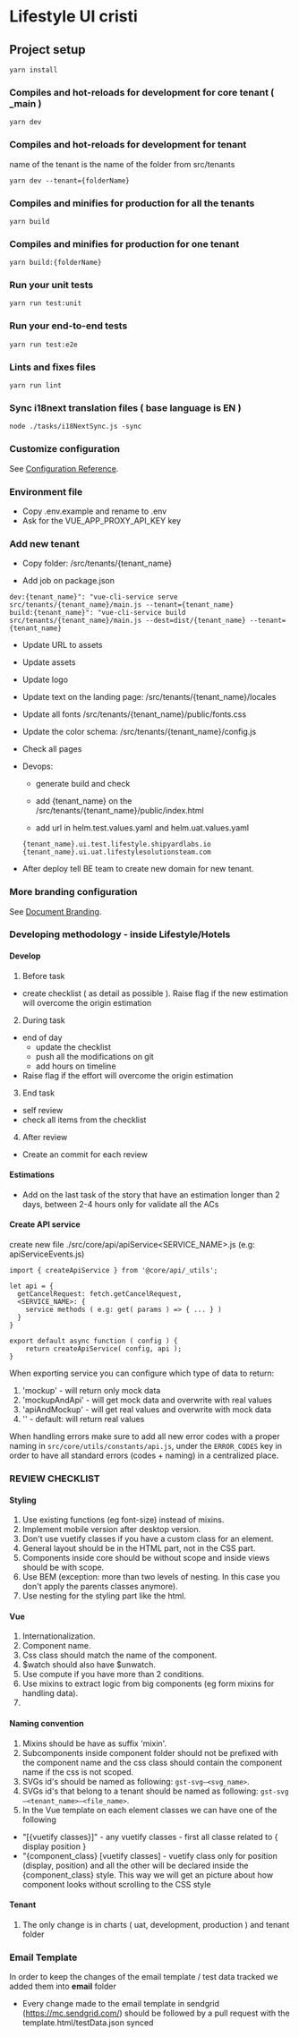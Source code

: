 # Lifestyle UI cristi

## Project setup

```
yarn install
```

### Compiles and hot-reloads for development for core tenant ( _main )

```
yarn dev
```

### Compiles and hot-reloads for development for tenant

name of the tenant is the name of the folder from src/tenants
```
yarn dev --tenant={folderName}
```


### Compiles and minifies for production for all the tenants

```
yarn build
```

### Compiles and minifies for production for one tenant

```
yarn build:{folderName}
```

### Run your unit tests

```
yarn run test:unit
```

### Run your end-to-end tests

```
yarn run test:e2e
```

### Lints and fixes files

```
yarn run lint
```

### Sync i18next translation files ( base language is EN )

```
node ./tasks/i18NextSync.js -sync
```

### Customize configuration

See [Configuration Reference](https://cli.vuejs.org/config/).

### Environment file

- Copy .env.example and rename to .env
- Ask for the VUE_APP_PROXY_API_KEY key

### Add new tenant

- Copy folder: /src/tenants/{tenant_name}

- Add job on package.json

```
dev:{tenant_name}": "vue-cli-service serve src/tenants/{tenant_name}/main.js --tenant={tenant_name}
build:{tenant_name}": "vue-cli-service build src/tenants/{tenant_name}/main.js --dest=dist/{tenant_name} --tenant={tenant_name}
```

- Update URL to assets

- Update assets

- Update logo

- Update text on the landing page: /src/tenants/{tenant_name}/locales

- Update all fonts /src/tenants/{tenant_name}/public/fonts.css

- Update the color schema: /src/tenants/{tenant_name}/config.js

- Check all pages

- Devops:
  - generate build and check

  - add {tenant_name} on the /src/tenants/{tenant_name}/public/index.html

  - add url in helm.test.values.yaml and helm.uat.values.yaml

  ```
  {tenant_name}.ui.test.lifestyle.shipyardlabs.io
  {tenant_name}.ui.uat.lifestylesolutionsteam.com
  ```
- After deploy tell BE team to create new domain for new tenant.

### More branding configuration

See [Document Branding](https://gitlab.com/lifestyle-product/lifestyle-ui/-/wikis/home).


### Developing methodology - inside Lifestyle/Hotels

#### Develop
1. Before task
- create checklist ( as detail as possible ). Raise flag if the new estimation will overcome the origin estimation
2. During task
- end of day
  - update the checklist
  - push all the modifications on git
  - add hours on timeline
- Raise flag if the effort will overcome the origin estimation
3. End task
- self review
- check all items from the checklist
4. After review
- Create an commit for each review
#### Estimations
- Add on the last task of the story that have an estimation longer than 2 days, between 2-4 hours only for validate all the ACs

#### Create API service

create new file ./src/core/api/apiService<SERVICE_NAME>.js (e.g: apiServiceEvents.js)

```
import { createApiService } from '@core/api/_utils';

let api = {
  getCancelRequest: fetch.getCancelRequest,
  <SERVICE_NAME>: {
    service methods ( e.g: get( params ) => { ... } )
  }
}

export default async function ( config ) {
    return createApiService( config, api );
}
```

When exporting service you can configure which type of data to return:
1. 'mockup' - will return only mock data
2. 'mockupAndApi' - will get mock data and overwrite with real values
3. 'apiAndMockup' - will get real values and overwrite with mock data
4. '' - default: will return real values

When handling errors make sure to add all new error codes with a proper naming in `src/core/utils/constants/api.js`, under the `ERROR_CODES` key in order to have all standard errors (codes + naming) in a centralized place.

### REVIEW CHECKLIST

#### Styling

1. Use existing functions (eg font-size) instead of mixins.
2. Implement mobile version after desktop version.
3. Don't use vuetify classes if you have a custom class for an element.
4. General layout should be in the HTML part, not in the CSS part.
5. Components inside core should be without scope and inside views should be with scope.
6. Use BEM (exception: more than two levels of nesting. In this case you don't apply the parents classes anymore).
7. Use nesting for the styling part like the html.

#### Vue

1. Internationalization.
2. Component name.
3. Css class should match the name of the component.
4. $watch should also have $unwatch.
5. Use compute if you have more than 2 conditions.
6. Use mixins to extract logic from big components (eg form mixins for handling data).
7.

#### Naming convention

1. Mixins should be have as suffix 'mixin'.
2. Subcomponents inside component folder should not be prefixed with the component name and the css class should contain the component name if the css is not scoped.
3. SVGs id's should be named as following: `gst-svg—<svg_name>`.
4. SVGs id's that belong to a tenant should be named as following: `gst-svg—<tenant_name>—<file_name>`.
5. In the Vue template on each element classes we can have one of the following
  - "[{vuetify classes}]" - any vuetify classes - first all classe related to { display position }
  - "{component_class} [vuetify classes] - vuetify class only for position (display, position) and all the other will be declared inside the {component_class} style. This way we will get an picture about how component looks without scrolling to the CSS style

#### Tenant
1. The only change is in charts ( uat, development, production ) and tenant folder

### Email Template
In order to keep the changes of the email template / test data tracked we added them into **email** folder
- Every change made to the email template in sendgrid (https://mc.sendgrid.com/) should be followed by a pull request with the template.html/testData.json synced